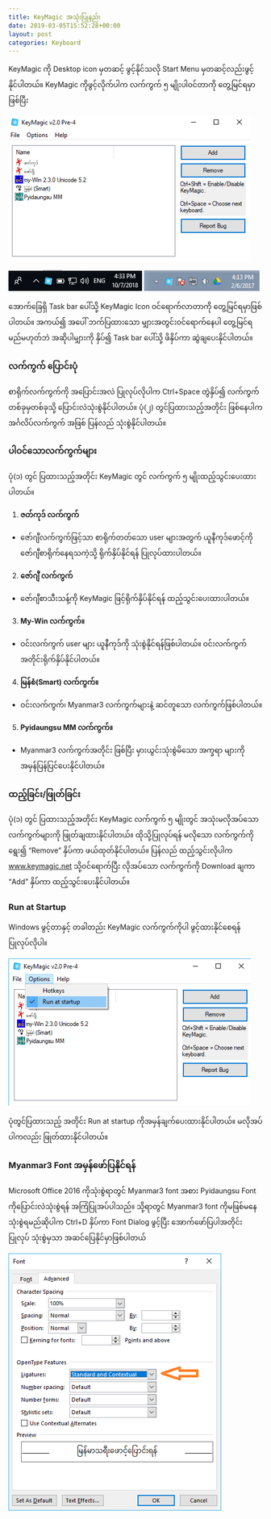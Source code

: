 ```yaml
---
title: KeyMagic အသုံးပြုနည်း
date: 2019-03-05T15:52:28+00:00
layout: post
categories: Keyboard
---
```

KeyMagic ကို Desktop icon မှတဆင့် ဖွင့်နိုင်သလို Start Menu မှတဆင့်လည်းဖွင့်နိုင်ပါတယ်။ KeyMagic ကိုဖွင့်လိုက်ပါက လက်ကွက် ၅ မျိုးပါဝင်တာကို တွေ့မြင်ရမှာဖြစ်ပြီး

  ![Keymagic Layout1](/images/kmagic-layout1.png)

  ![Keymagic Task bar](/images/taskbarKeyMagic.png)  ![Keymagic win7](/images/keymagic-install1.png)

အောက်ခြေရှိ Task bar ပေါ်သို့ KeyMagic Icon ဝင်ရောက်လာတာကို တွေ့မြင်ရမှာဖြစ်ပါတယ်။ အကယ်၍ အပေါ် ဘက်ပြထားသော မျှားအတွင်းဝင်ရောက်နေပါ တွေ့မြင်ရမည်မဟုတ်ဘဲ အဆိုပါမျှားကို နှိပ်၍ Task bar ပေါ်သို့ ဖိနှိပ်ကာ ဆွဲချပေးနိုင်ပါတယ်။

### လက်ကွက် ပြောင်းပုံ

စာရိုက်လက်ကွက်ကို အပြောင်းအလဲ ပြုလုပ်လိုပါက Ctrl+Space တွဲနှိပ်၍ လက်ကွက်တစ်ခုမှတစ်ခုသို့ ပြောင်းလဲသုံးစွဲနိုင်ပါတယ်။ ပုံ(၂) တွင်ပြထားသည့်အတိုင်း ဖြစ်နေပါက အင်္ဂလိပ်လက်ကွက် အဖြစ် ပြန်လည် သုံးစွဲနိုင်ပါတယ်။

### ပါဝင်သောလက်ကွက်များ

ပုံ(၁) တွင် ပြထားသည့်အတိုင်း KeyMagic တွင် လက်ကွက် ၅ မျိုးထည့်သွင်းပေးထားပါတယ်။

1. **ဇတ်ကုဒ် လက်ကွက်**
  - ဇော်ဂျီလက်ကွက်ဖြင့်သာ စာရိုက်တတ်သော user များအတွက် ယူနီကုဒ်ဖောင့်ကို ဇော်ဂျီစာရိုက်နေရသကဲ့သို့ ရိုက်နှိပ်နိုင်ရန် ပြုလုပ်ထားပါတယ်။
2. **ဇော်ဂျီ လက်ကွက်**
  - ဇော်ဂျီစာသီးသန့်ကို KeyMagic ဖြင့်ရိုက်နှိပ်နိုင်ရန် ထည့်သွင်းပေးထားပါတယ်။
3. **My-Win လက်ကွက်။**
  - ဝင်းလက်ကွက် user များ ယူနီကုဒ်ကို သုံးစွဲနိုင်ရန်ဖြစ်ပါတယ်။ ဝင်းလက်ကွက် အတိုင်းရိုက်နှိပ်နိုင်ပါတယ်။
4. **မြန်စံ(Smart) လက်ကွက်။**
  - ဝင်းလက်ကွက်၊ Myanmar3 လက်ကွက်များနဲ့ ဆင်တူသော လက်ကွက်ဖြစ်ပါတယ်။
5. **Pyidaungsu MM လက်ကွက်။**
  - Myanmar3 လက်ကွက်အတိုင်း ဖြစ်ပြီး မှားယွင်းသုံးစွဲမိသော အက္ခရာ များကို အမှန်ပြန်ပြင်ပေးနိုင်ပါတယ်။

### ထည့်ခြင်း/ဖြုတ်ခြင်း

ပုံ(၁) တွင် ပြထားသည့်အတိုင်း KeyMagic လက်ကွက် ၅ မျိုးတွင် အသုံးမလိုအပ်သော လက်ကွက်များကို ဖြုတ်ချထားနိုင်ပါတယ်။ ထိုသို့ပြုလုပ်ရန် မလိုသော လက်ကွက်ကို ရွေး၍ “Remove” နှိပ်ကာ ဖယ်ထုတ်နိုင်ပါတယ်။ ပြန်လည် ထည့်သွင်းလိုပါက www.keymagic.net သို့ဝင်ရောက်ပြီး လိုအပ်သော လက်ကွက်ကို Download ချကာ “Add” နှိပ်ကာ ထည့်သွင်းပေးနိုင်ပါတယ်။

### Run at Startup

Windows ဖွင့်တာနှင့် တခါတည်း KeyMagic လက်ကွက်ကိုပါ ဖွင့်ထားနိုင်စေရန် ပြုလုပ်လိုပါ။

![Keymagic startup](/images/startupKeyMagic.png)

ပုံတွင်ပြထားသည့် အတိုင်း Run at startup ကိုအမှန်ချက်ပေးထားနိုင်ပါတယ်။ မလိုအပ်ပါကလည်း ဖြုတ်ထားနိုင်ပါတယ်။

### Myanmar3 Font အမှန်ဖော်ပြနိုင်ရန်

Microsoft Office 2016 ကိုသုံးစွဲရာတွင် Myanmar3 font အစား Pyidaungsu Font ကိုပြောင်းလဲသုံးစွဲရန် အကြံပြုအပ်ပါသည်။ သို့ရာတွင် Myanmar3 font ကိုမဖြစ်မနေ သုံးစွဲရမည်ဆိုပါက Ctrl+D နှိပ်ကာ Font Dialog ဖွင့်ပြီး အောက်ဖော်ပြပါအတိုင်း ပြုလုပ် သုံးစွဲမှသာ အဆင်ပြေနိုင်မှာဖြစ်ပါတယ်

![MM3 issue](/images/mm3issue.png)